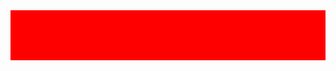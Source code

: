 <!--# jb44042.github.io-->
<html>
  <head>
  </head>
  
  <body>
    <div style="width: 100%; height: 80px; background-color: red;">
    </div>
  </body>
</html>
